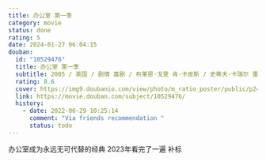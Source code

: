 ```yaml
---
title: 办公室 第一季
category: movie
status: done
rating: 5
date: 2024-01-27 06:04:15
douban:
  id: "10529476"
  title: 办公室 第一季
  subtitle: 2005 / 美国 / 剧情 喜剧 / 布莱恩·戈登 肯·卡皮斯 / 史蒂夫·卡瑞尔 雷恩·威尔森
  rating: 8.6
  cover: https://img9.doubanio.com/view/photo/m_ratio_poster/public/p2463104744.jpg
  link: https://movie.douban.com/subject/10529476/
  history:
    - date: 2022-06-29 10:25:14
      comment: "Via friends recommendation "
      status: todo
---
```


办公室成为永远无可代替的经典 2023年看完了一遍 补标
